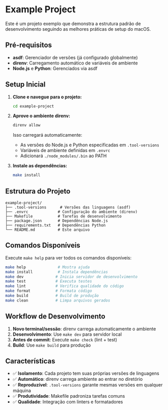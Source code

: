 # Example Project

Este é um projeto exemplo que demonstra a estrutura padrão de desenvolvimento seguindo as melhores práticas de setup do macOS.

## Pré-requisitos

- **asdf**: Gerenciador de versões (já configurado globalmente)
- **direnv**: Carregamento automático de variáveis de ambiente
- **Node.js** e **Python**: Gerenciados via asdf

## Setup Inicial

1. **Clone e navegue para o projeto:**
   ```bash
   cd example-project
   ```

2. **Aprove o ambiente direnv:**
   ```bash
   direnv allow
   ```
   
   Isso carregará automaticamente:
   - As versões do Node.js e Python especificadas em `.tool-versions`
   - Variáveis de ambiente definidas em `.envrc`
   - Adicionará `./node_modules/.bin` ao PATH

3. **Instale as dependências:**
   ```bash
   make install
   ```

## Estrutura do Projeto

```
example-project/
├── .tool-versions      # Versões das linguagens (asdf)
├── .envrc             # Configuração do ambiente (direnv)
├── Makefile           # Tarefas de desenvolvimento
├── package.json       # Dependências Node.js
├── requirements.txt   # Dependências Python
└── README.md          # Este arquivo
```

## Comandos Disponíveis

Execute `make help` para ver todos os comandos disponíveis:

```bash
make help              # Mostra ajuda
make install           # Instala dependências
make dev              # Inicia servidor de desenvolvimento
make test             # Executa testes
make lint             # Verifica qualidade do código
make format           # Formata código
make build            # Build de produção
make clean            # Limpa arquivos gerados
```

## Workflow de Desenvolvimento

1. **Novo terminal/sessão**: direnv carrega automaticamente o ambiente
2. **Desenvolvimento**: Use `make dev` para servidor local
3. **Antes de commit**: Execute `make check` (lint + test)
4. **Build**: Use `make build` para produção

## Características

- ✅ **Isolamento**: Cada projeto tem suas próprias versões de linguagens
- ✅ **Automático**: direnv carrega ambiente ao entrar no diretório  
- ✅ **Reproduzível**: `.tool-versions` garante mesmas versões em qualquer máquina
- ✅ **Produtividade**: Makefile padroniza tarefas comuns
- ✅ **Qualidade**: Integração com linters e formatadores